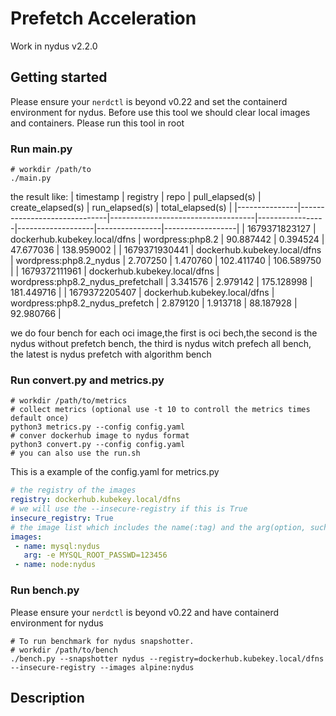 # Prefetch Acceleration
Work in nydus v2.2.0


## Getting started
Please ensure your `nerdctl` is beyond v0.22 and set the containerd environment for nydus.
Before use this tool we should clear local images and containers.
Please run this tool in root

### Run main.py
```shell
# workdir /path/to
./main.py
```

the result like:
| timestamp     | registry                     | repo                               | pull_elapsed(s) | create_elapsed(s) | run_elapsed(s) | total_elapsed(s) |
|---------------|------------------------------|------------------------------------|-----------------|-------------------|----------------|------------------|
| 1679371823127 | dockerhub.kubekey.local/dfns | wordpress:php8.2                   | 90.887442       | 0.394524          | 47.677036      | 138.959002       |
| 1679371930441 | dockerhub.kubekey.local/dfns | wordpress:php8.2_nydus             | 2.707250        | 1.470760          | 102.411740     | 106.589750       |
| 1679372111961 | dockerhub.kubekey.local/dfns | wordpress:php8.2_nydus_prefetchall | 3.341576        | 2.979142          | 175.128998     | 181.449716       |
| 1679372205407 | dockerhub.kubekey.local/dfns | wordpress:php8.2_nydus_prefetch    | 2.879120        | 1.913718          | 88.187928      | 92.980766        |


we do four bench for each oci image,the first is oci bech,the second is the nydus without prefetch bench, the third is nydus witch prefech all bench, the latest is nydus prefetch with algorithm bench
### Run convert.py and metrics.py

```shell
# workdir /path/to/metrics
# collect metrics (optional use -t 10 to controll the metrics times default once)
python3 metrics.py --config config.yaml
# conver dockerhub image to nydus format 
python3 convert.py --config config.yaml
# you can also use the run.sh
```

This is a example of the config.yaml for metrics.py
```yaml
# the registry of the images
registry: dockerhub.kubekey.local/dfns
# we will use the --insecure-registry if this is True
insecure_registry: True
# the image list which includes the name(:tag) and the arg(option, such as -e  -v) 
images:
 - name: mysql:nydus 
   arg: -e MYSQL_ROOT_PASSWD=123456
 - name: node:nydus
```
### Run bench.py
Please ensure your `nerdctl` is beyond v0.22 and have containerd environment for nydus
```shell
# To run benchmark for nydus snapshotter.
# workdir /path/to/bench
./bench.py --snapshotter nydus --registry=dockerhub.kubekey.local/dfns --insecure-registry --images alpine:nydus
```
## Description
